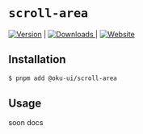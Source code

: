 # `scroll-area`

<span><a href="https://www.npmjs.com/package/@oku-ui/scroll-area "><img src="https://img.shields.io/npm/v/@oku-ui/scroll-area?style=flat&colorA=18181B&colorB=28CF8D" alt="Version"></a> </span> | <span> <a href="https://www.npmjs.com/package/@oku-ui/scroll-area"> <img src="https://img.shields.io/npm/dm/@oku-ui/scroll-area?style=flat&colorA=18181B&colorB=28CF8D" alt="Downloads"> </a> </span> | <span> <a href="https://oku-ui.com/primitives/components/scroll-area"><img src="https://img.shields.io/badge/Open%20Documentation-18181B" alt="Website"></a> </span>

## Installation

```sh
$ pnpm add @oku-ui/scroll-area
```

## Usage

soon docs